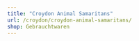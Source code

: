 ```yaml
---
title: "Croydon Animal Samaritans"
url: /croydon/croydon-animal-samaritans/
shop: Gebrauchtwaren
---
```

